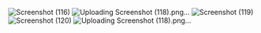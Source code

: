 ![Screenshot (116)](https://github.com/user-attachments/assets/f815c0a3-ccb3-4a0a-9ee8-5059b251339c)
![Uploading Screenshot (118).png…]()
![Screenshot (119)](https://github.com/user-attachments/assets/5f847b7d-0646-423d-859e-0ff37feb77dd)
![Screenshot (120)](https://github.com/user-attachments/assets/68099f63-0d99-4ebf-9bfb-b374af69184e)
![Uploading Screenshot (118).png…]()
